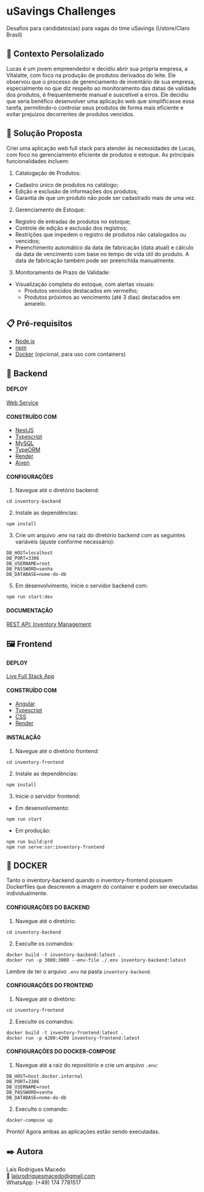 # uSavings Challenges 

Desafios para candidatos(as) para vagas do time uSavings (Ustore/Claro Brasil)

## 📝 Contexto Persolalizado

Lucas é um jovem empreendedor e decidiu abrir sua própria empresa, a Vitalatte, com foco na produção de produtos derivados do leite. Ele observou que o processo de gerenciamento de inventário de sua empresa, especialmente no que diz respeito ao monitoramento das datas de validade dos produtos, é frequentemente manual e suscetível a erros. Ele decidiu que seria benéfico desenvolver uma aplicação web que simplificasse essa tarefa, permitindo-o controlar seus produtos de forma mais eficiente e evitar prejuízos decorrentes de produtos vencidos.

## 📌 Solução Proposta

Criei uma aplicação web full stack para atender às necessidades de Lucas, com foco no gerenciamento eficiente de produtos e estoque. As principais funcionalidades incluem:

1. Catalogação de Produtos:

- Cadastro único de produtos no catálogo;
- Edição e exclusão de informações dos produtos;
- Garantia de que um produto não pode ser cadastrado mais de uma vez.

2. Gerenciamento de Estoque:

- Registro de entradas de produtos no estoque;
- Controle de edição e exclusão dos registros;
- Restrições que impedem o registro de produtos não catalogados ou vencidos;
- Preenchimento automático da data de fabricação (data atual) e cálculo da data de vencimento com base no tempo de vida útil do produto. A data de fabricação também pode ser preenchida manualmente.

3. Monitoramento de Prazo de Validade:

- Visualização completa do estoque, com alertas visuais:
  - Produtos vencidos destacados em vermelho;
  - Produtos próximos ao vencimento (até 3 dias) destacados em amarelo.



## 📋 Pré-requisitos

- [Node.js](https://nodejs.org/)
- [npm](https://www.npmjs.com/) 
- [Docker](https://www.docker.com/) (opcional, para uso com containers)

## 🧩 Backend

#### DEPLOY
 
[Web Service](https://render.com/)

#### CONSTRUÍDO COM

- [NestJS](https://docs.nestjs.com/) 
- [Typescript](https://www.typescriptlang.org/docs/)
- [MySQL](https://dev.mysql.com/doc/)
- [TypeORM](https://typeorm.io/)
- [Render](https://render.com/) 
- [Aiven](https://aiven.io/)

#### CONFIGURAÇÕES

1. Navegue até o diretório backend:

```
cd inventory-backend
````

2. Instale as dependências:

```
npm install
````

3. Crie um arquivo .env na raiz do diretório backend com as seguintes variáveis (ajuste conforme necessário):

```
DB_HOST=localhost
DB_PORT=3306
DB_USERNAME=root
DB_PASSWORD=senha
DB_DATABASE=nome-do-db
````

5. Em desenvolvimento, inicie o servidor backend com:

```
npm run start:dev
```


#### DOCUMENTAÇÃO

[REST API: Inventory Management](https://documenter.getpostman.com/view/24460805/2sAXjRXA7g) 

## 🖼️ Frontend

#### DEPLOY
 
[Live Full Stack App](https://vitalatte.onrender.com/)

#### CONSTRUÍDO COM

- [Angular](https://v17.angular.io/docs) 
- [Typescript](https://www.typescriptlang.org/docs/)
- [CSS](https://devdocs.io/css/)
- [Render](https://render.com/)

#### INSTALAÇÃ0

1. Navegue até o diretório frontend:

```
cd inventory-frontend
```

2. Instale as dependências:

```
npm install
```

3. Inicie o servidor frontend:

- Em desenvolvimento:

```
npm run start
```
- Em produção:

```
npm run build:prd
npm run serve:ssr:inventory-frontend
```

## 🐳 DOCKER

Tanto o inventory-backend quando o inventory-frontend possuem Dockerfiles que descrevem a imagem do container e podem ser executadas individualmente.

#### CONFIGURAÇÕES DO BACKEND

1. Navegue até o diretório:

```
cd inventory-backend
````

2. Execulte os comandos:

```
docker build -t inventory-backend:latest .
docker run -p 3000:3000 --env-file ./.env inventory-backend:latest
```
Lembre de ter o arquivo `.env` na pasta `inventory-backend`.

#### CONFIGURAÇÕES DO FRONTEND

1. Navegue até o diretório:

```
cd inventory-frontend
````

2. Execulte os comandos:

```
docker build -t inventory-frontend:latest .
docker run -p 4200:4200 inventory-frontend:latest
```

#### CONFIGURAÇÕES DO DOCKER-COMPOSE

1. Navegue até a raiz do repositório e crie um arquivo `.env`:

```
DB_HOST=host.docker.internal
DB_PORT=3306
DB_USERNAME=root
DB_PASSWORD=senha
DB_DATABASE=nome-do-db
````

2. Execulte o comando:

```
docker-compose up
```
Pronto! Agora ambas as aplicações estão sendo executadas.

## ✒️ Autora

Laís Rodrigues Macedo <br>
📧 laisrodriguesmacedo@gmail.com <br>
WhatsApp: (+49) 174 7781517
